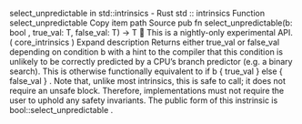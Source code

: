 select_unpredictable in std::intrinsics - Rust
std
::
intrinsics
Function
select_unpredictable
Copy item path
Source
pub fn select_unpredictable<T>(b:
bool
, true_val: T, false_val: T) -> T
🔬
This is a nightly-only experimental API. (
core_intrinsics
)
Expand description
Returns either
true_val
or
false_val
depending on condition
b
with a
hint to the compiler that this condition is unlikely to be correctly
predicted by a CPU’s branch predictor (e.g. a binary search).
This is otherwise functionally equivalent to
if b { true_val } else { false_val }
.
Note that, unlike most intrinsics, this is safe to call;
it does not require an
unsafe
block.
Therefore, implementations must not require the user to uphold
any safety invariants.
The public form of this instrinsic is
bool::select_unpredictable
.